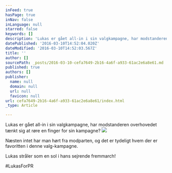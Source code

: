 ```yaml
---
inFeed: true
hasPage: true
inNav: false
inLanguage: null
starred: false
keywords: []
description: 'Lukas er gået all-in i sin valgkampagne, har modstanderen overhovedet tænkt sig at røre en finger for sin kampagne?'
datePublished: '2016-03-10T14:52:04.020Z'
dateModified: '2016-03-10T14:52:03.567Z'
title: ''
author: []
sourcePath: _posts/2016-03-10-cefa7649-2b16-4a6f-a933-61ac2e6a8e61.md
published: true
authors: []
publisher:
  name: null
  domain: null
  url: null
  favicon: null
url: cefa7649-2b16-4a6f-a933-61ac2e6a8e61/index.html
_type: Article

---
```

Lukas er gået all-in i sin valgkampagne, har modstanderen overhovedet tænkt sig at røre en finger for sin kampagne?
![](https://the-grid-user-content.s3-us-west-2.amazonaws.com/61210a82-80ef-44d2-ae00-58490ae87b1b.png)

Næsten intet har man hørt fra modparten, og det er tydeligt hvem der er favoritten i denne valg-kampagne.

Lukas stråler som en sol i hans sejrende fremmarch!

\#LukasForPR